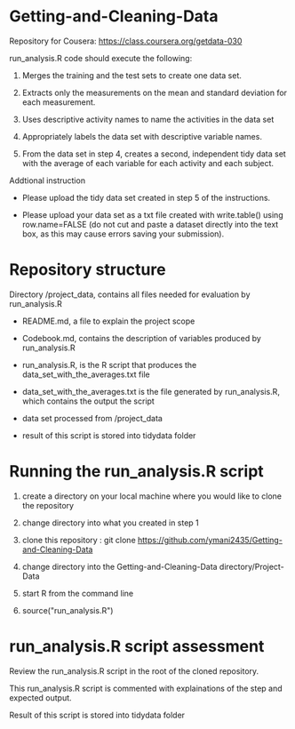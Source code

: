 # Getting-and-Cleaning-Data
Repository for Cousera: https://class.coursera.org/getdata-030

run_analysis.R code should execute the following:
   
   1)  Merges the training and the test sets to create one data set.
 
   2)  Extracts only the measurements on the mean and standard deviation for each measurement. 
 
   3)  Uses descriptive activity names to name the activities in the data set
 
   4)  Appropriately labels the data set with descriptive variable names. 
   
   5)  From the data set in step 4, creates a second, independent tidy data set with the average of each variable for each activity and each subject.

 Addtional instruction
 
 * Please upload the tidy data set created in step 5 of the instructions. 

 * Please upload your data set as a txt file created with write.table() using row.name=FALSE 
 (do not cut and paste a dataset directly into the text box, as this may cause errors saving your submission).

Repository structure
====================
Directory /project_data, contains all files needed for evaluation by run_analysis.R

* README.md, a file to explain the project scope

* Codebook.md, contains the description of variables produced by run_analysis.R

* run_analysis.R, is the R script that produces the data_set_with_the_averages.txt file 

* data_set_with_the_averages.txt is the file generated by run_analysis.R, which contains the output the script

* data set processed from /project_data

* result of this script is stored into tidydata folder


Running the run_analysis.R script
===============================

1) create a directory on your local machine where you would like to clone the repository

2) change directory into what you created in step 1

3) clone this repository : git clone https://github.com/ymani2435/Getting-and-Cleaning-Data

4) change directory into the Getting-and-Cleaning-Data directory/Project-Data

5) start R from the command line

6) source("run_analysis.R") 

run_analysis.R script assessment
====================================
Review the run_analysis.R script in the root of the cloned repository.

This run_analysis.R script is commented with explainations of the step and expected output.

Result of this script is stored into tidydata folder

